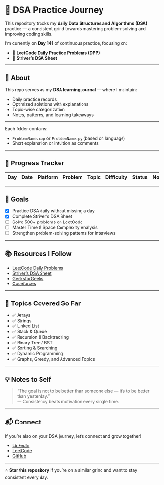 # 🚀 DSA Practice Journey

This repository tracks my **daily Data Structures and Algorithms (DSA)** practice — a consistent grind towards mastering problem-solving and improving coding skills.

I’m currently on **Day 141** of continuous practice, focusing on:
- 🧩 **LeetCode Daily Practice Problems (DPP)**
- 📘 **Striver’s DSA Sheet**

---

## 📖 About

This repo serves as my **DSA learning journal** — where I maintain:
- Daily practice records
- Optimized solutions with explanations
- Topic-wise categorization
- Notes, patterns, and learning takeaways

---


Each folder contains:
- `ProblemName.cpp` or `ProblemName.py` (based on language)
- Short explanation or intuition as comments

---

## 🧮 Progress Tracker

| Day | Date | Platform | Problem | Topic | Difficulty | Status | Notes |
|-----|------|-----------|----------|--------|-------------|---------|--------|

---

## 🎯 Goals

- [x] Practice DSA daily without missing a day  
- [x] Complete Striver’s DSA Sheet  
- [ ] Solve 500+ problems on LeetCode  
- [ ] Master Time & Space Complexity Analysis  
- [ ] Strengthen problem-solving patterns for interviews  

---

## 📚 Resources I Follow

- [LeetCode Daily Problems](https://leetcode.com/problemset/all/)
- [Striver’s DSA Sheet](https://takeuforward.org/interviews/strivers-sde-sheet-top-coding-interview-problems/)
- [GeeksforGeeks](https://www.geeksforgeeks.org/)
- [Codeforces](https://codeforces.com/)

---

## 🧠 Topics Covered So Far

- ✅ Arrays  
- ✅ Strings  
- ✅ Linked List  
- ✅ Stack & Queue  
- ✅ Recursion & Backtracking  
- ✅ Binary Tree / BST  
- ✅ Sorting & Searching  
- ✅ Dynamic Programming 
- ✅ Graphs, Greedy, and Advanced Topics  

---

## 💡 Notes to Self

> “The goal is not to be better than someone else — it’s to be better than yesterday.”  
> — Consistency beats motivation every single time.

---

## 📬 Connect

If you’re also on your DSA journey, let’s connect and grow together!  
- [LinkedIn](https://www.linkedin.com/in/prakash-singh-rautela-8748b0195)  
- [LeetCode](https://leetcode.com/u/rautelaprakash543)  
- [GitHub](https://github.com/OptiMus-cyber)

---

⭐ **Star this repository** if you’re on a similar grind and want to stay consistent every day.
